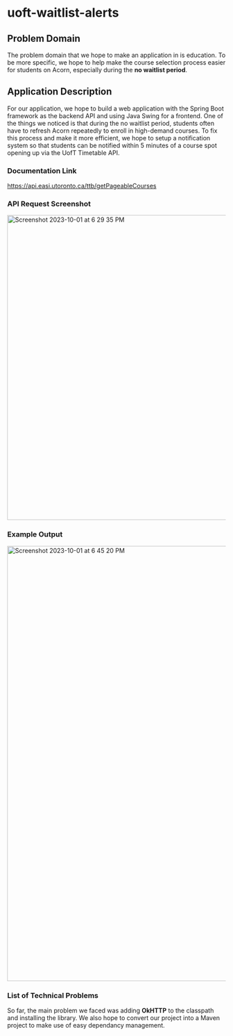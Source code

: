 # uoft-waitlist-alerts

## Problem Domain
The problem domain that we hope to make an application in is education. To be more specific, we hope to help make the course selection process easier for students on Acorn, especially during the **no waitlist period**.

## Application Description
For our application, we hope to build a web application with the Spring Boot framework as the backend API and using Java Swing for a frontend. One of the things we noticed is that during the no waitlist period, students often have to refresh Acorn repeatedly to enroll in high-demand courses. To fix this process and make it more efficient, we hope to setup a notification system so that students can be notified within 5 minutes of a course spot opening up via the UofT Timetable API.

### Documentation Link
https://api.easi.utoronto.ca/ttb/getPageableCourses

### API Request Screenshot
<img width="702" alt="Screenshot 2023-10-01 at 6 29 35 PM" src="https://github.com/Ram-Raghav-S/uoft-watilist-alerts/assets/44104695/2b370ba3-8364-4786-bed1-cc0fd3d7b98c">

### Example Output
<img width="1002" alt="Screenshot 2023-10-01 at 6 45 20 PM" src="https://github.com/Ram-Raghav-S/uoft-watilist-alerts/assets/44104695/5c1ca58d-9515-4107-b6ab-4e47b7c143fd">


### List of Technical Problems
So far, the main problem we faced was adding **OkHTTP** to the classpath and installing the library. We also hope to convert our project into a Maven project to make use of easy dependancy management.
